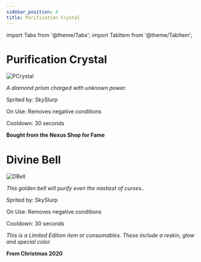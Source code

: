 ```yaml
---
sidebar_position: 4
title: Purification Crystal
---
```


import Tabs from '@theme/Tabs';
import TabItem from '@theme/TabItem';

<Tabs>
  <TabItem value="Purification Crystal" label="Purification Crystal" default>

# Purification Crystal

![PCrystal](https://vwiki.valorserver.com/api/item/picture/purification%20crystal)

<i>A diamond prism charged with unknown power.</i>

Sprited by: SkySlurp

On Use: Removes negative conditions

Cooldown: 30 seconds

**Bought from the Nexus Shop for Fame**

  </TabItem>
  <TabItem value="Divine Bell" label="Divine Bell">

# Divine Bell

![DBell](https://vwiki.valorserver.com/api/item/picture/divine%20bell)

<i>This golden bell will purify even the nastiest of curses..</i>

Sprited by: SkySlurp

On Use: Removes negative conditions

Cooldown: 30 seconds

*This is a Limited Edition item or consumables. These include a reskin, glow and special color.*

**From Christmas 2020**

  </TabItem>
</Tabs>
